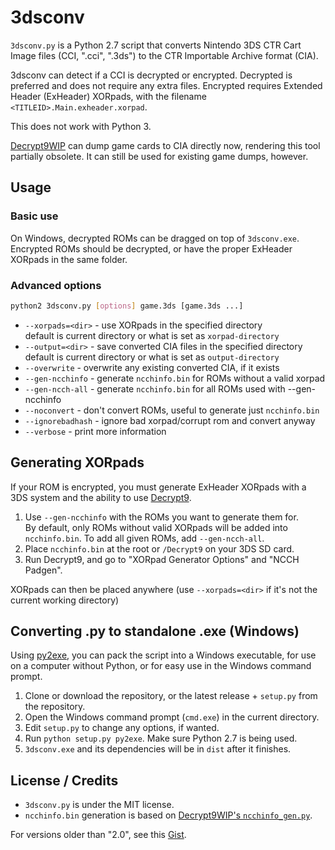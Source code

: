 # 3dsconv
`3dsconv.py` is a Python 2.7 script that converts Nintendo 3DS CTR Cart Image files (CCI, ".cci", ".3ds") to the CTR Importable Archive format (CIA).

3dsconv can detect if a CCI is decrypted or encrypted. Decrypted is preferred and does not require any extra files. Encrypted requires Extended Header (ExHeader) XORpads, with the filename `<TITLEID>.Main.exheader.xorpad`.

This does not work with Python 3.

[Decrypt9WIP](https://github.com/d0k3/Decrypt9WIP) can dump game cards to CIA directly now, rendering this tool partially obsolete. It can still be used for existing game dumps, however.

## Usage
### Basic use
On Windows, decrypted ROMs can be dragged on top of `3dsconv.exe`. Encrypted ROMs should be decrypted, or have the proper ExHeader XORpads in the same folder.

### Advanced options
```bash
python2 3dsconv.py [options] game.3ds [game.3ds ...]
```
* `--xorpads=<dir>` - use XORpads in the specified directory  
  default is current directory or what is set as `xorpad-directory`
* `--output=<dir>` - save converted CIA files in the specified directory  
  default is current directory or what is set as `output-directory`
* `--overwrite` - overwrite any existing converted CIA, if it exists
* `--gen-ncchinfo` - generate `ncchinfo.bin` for ROMs without a valid xorpad
* `--gen-ncch-all` - generate `ncchinfo.bin` for all ROMs
  used with --gen-ncchinfo
* `--noconvert` - don't convert ROMs, useful to generate just `ncchinfo.bin`
* `--ignorebadhash` - ignore bad xorpad/corrupt rom and convert anyway
* `--verbose` - print more information

## Generating XORpads
If your ROM is encrypted, you must generate ExHeader XORpads with a 3DS system and the ability to use [Decrypt9](https://github.com/d0k3/Decrypt9WIP).

1. Use `--gen-ncchinfo` with the ROMs you want to generate them for.  
   By default, only ROMs without valid XORpads will be added into `ncchinfo.bin`. To add all given ROMs, add `--gen-ncch-all`.
2. Place `ncchinfo.bin` at the root or `/Decrypt9` on your 3DS SD card.
3. Run Decrypt9, and go to "XORpad Generator Options" and "NCCH Padgen".

XORpads can then be placed anywhere (use `--xorpads=<dir>` if it's not the current working directory)

## Converting .py to standalone .exe (Windows)
Using [py2exe](http://www.py2exe.org/), you can pack the script into a Windows executable, for use on a computer without Python, or for easy use in the Windows command prompt.

1. Clone or download the repository, or the latest release + `setup.py` from the repository.
2. Open the Windows command prompt (`cmd.exe`) in the current directory.
3. Edit `setup.py` to change any options, if wanted.
4. Run `python setup.py py2exe`. Make sure Python 2.7 is being used.
5. `3dsconv.exe` and its dependencies will be in `dist` after it finishes.

## License / Credits
* `3dsconv.py` is under the MIT license.
* `ncchinfo.bin` generation is based on [Decrypt9WIP's `ncchinfo_gen.py`](https://github.com/d0k3/Decrypt9WIP/blob/master/scripts/ncchinfo_gen.py).

For versions older than "2.0", see this [Gist](https://gist.github.com/ihaveamac/dfc01fa09483c275f72ad69cd7e8080f).
